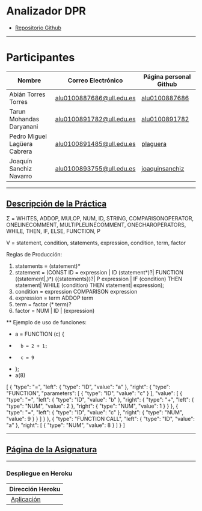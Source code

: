 # Analizador DPR

* [Repositorio Github](https://github.com/ULL-ESIT-PL-1617/analizador-dpr-pedro-tarun-joaquin-abian)

---

# Participantes

| Nombre | Correo Electrónico | Página personal Github |
| --- | --- | --- |
| Abián Torres Torres | alu0100887686@ull.edu.es | [alu0100887686](https://alu0100887686.github.io/) |
| Tarun Mohandas Daryanani | alu0100891782@ull.edu.es | [alu0100891782](https://alu0100891782.github.io/) |
| Pedro Miguel Lagüera Cabrera | alu0100891485@ull.edu.es | [plaguera](https://plaguera.github.io/) |
| Joaquín Sanchiz Navarro | alu0100893755@ull.edu.es | [joaquinsanchiz](https://joaquinsanchiz.github.io/) |

---

## [Descripción de la Práctica](https://casianorodriguezleon.gitbooks.io/ull-esit-1617/content/practicas/practicarecdescparser.html)

Σ = WHITES, ADDOP, MULOP, NUM, ID, STRING, COMPARISONOPERATOR, ONELINECOMMENT, MULTIPLELINECOMMENT, ONECHAROPERATORS, 
WHILE, THEN, IF, ELSE, FUNCTION, P 

V = statement, condition, statements, expression, condition, term, factor

Reglas de Producción:
1. statements = (statement)*
2. statement  = (CONST ID = expression | ID (statement*)?| FUNCTION ((statement|,)*) ({statements})?| P expression | IF (condition) THEN statement| WHILE (condition) THEN statement| expression);
3. condition  = expression COMPARISON expression
4. expression = term ADDOP term
5. term       = factor (* term)?
6. factor     = NUM | ID | (expression)

** Ejemplo de uso de funciones:

* a = FUNCTION (c) {
*       b = 2 + 1;
*       c = 9
* };
* a(8)
 
 [
  {
    "type": "=",
    "left": {
      "type": "ID",
      "value": "a"
    },
    "right": {
      "type": "FUNCTION",
      "parameters": [
        {
          "type": "ID",
          "value": "c"
        }
      ],
      "value": [
        {
          "type": "=",
          "left": {
            "type": "ID",
            "value": "b"
          },
          "right": {
            "type": "+",
            "left": {
              "type": "NUM",
              "value": 2
            },
            "right": {
              "type": "NUM",
              "value": 1
            }
          }
        },
        {
          "type": "=",
          "left": {
            "type": "ID",
            "value": "c"
          },
          "right": {
            "type": "NUM",
            "value": 9
          }
        }
      ]
    }
  },
  {
    "type": "FUNCTION CALL",
    "left": {
      "type": "ID",
      "value": "a"
    },
    "right": [
      {
        "type": "NUM",
        "value": 8
      }
    ]
  }
]

---

## [Página de la Asignatura](https://campusvirtual.ull.es/1617/course/view.php?id=1148)

---

### Despliegue en Heroku

| Dirección Heroku |
| ---  |
|  [Aplicación](https://blooming-temple-32843.herokuapp.com/) |

